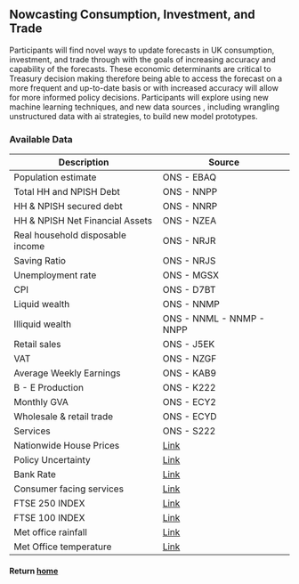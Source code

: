 ## Nowcasting Consumption, Investment, and Trade 
Participants will find novel ways to update forecasts in UK consumption, investment, and trade through with the goals of increasing accuracy and capability of the forecasts. These economic determinants are critical to Treasury decision making therefore being able to access the forecast on a more frequent and up-to-date basis or with increased accuracy will allow for more informed policy decisions. Participants will explore using new machine learning techniques, and new data sources , including wrangling unstructured data  with ai strategies, to build new model prototypes. 

### Available Data

| Description | Source |
|------------|---------|
| Population estimate | ONS - EBAQ |
| Total HH and NPISH Debt | ONS - NNPP |
| HH & NPISH secured debt | ONS - NNRP |
| HH & NPISH Net Financial Assets | ONS - NZEA |
| Real household disposable income | ONS - NRJR |
| Saving Ratio | ONS - NRJS |
| Unemployment rate | ONS - MGSX |
| CPI | ONS - D7BT |
| Liquid wealth | ONS - NNMP |
| Illiquid wealth | ONS - NNML - NNMP - NNPP |
| Retail sales | ONS - J5EK |
| VAT | ONS - NZGF |
| Average Weekly Earnings | ONS - KAB9 |
| B - E Production | ONS - K222 |
| Monthly GVA | ONS - ECY2 |
| Wholesale & retail trade | ONS - ECYD |
| Services | ONS - S222 |
| Nationwide House Prices | [Link](https://www.nationwidehousepriceindex.co.uk/download/uk-monthly-index) |
| Policy Uncertainty | [Link](https://www.policyuncertainty.com/media/UK_Policy_Uncertainty_Data.xlsx) |
| Bank Rate | [Link](https://www.bankofengland.co.uk/boeapps/database/FromShowColumns.asp?searchText=IUMABEDR&Travel=) |
| Consumer facing services | [Link](https://www.ons.gov.uk/file?uri=/economy/grossdomesticproductgdp/datasets/consumerfacingservices/current/consumerfacingservices.xlsx) |
| FTSE 250 INDEX | [Link](https://www.londonstockexchange.com/indices/ftse-250) |
| FTSE 100 INDEX | [Link](https://www.londonstockexchange.com/indices/ftse-100) |
| Met office rainfall | [Link](https://www.metoffice.gov.uk/pub/data/weather/uk/climate/datasets/Rainfall/date/UK.txt) |
| Met Office temperature | [Link](https://www.metoffice.gov.uk/pub/data/weather/uk/climate/datasets/Tmean/date/UK.txt) |


#### Return [home](index.md)

